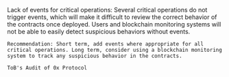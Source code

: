 Lack of events for critical operations: Several critical operations do not trigger events, which will make it difficult to review the correct behavior of the contracts once deployed. Users and blockchain monitoring systems will not be able to easily detect suspicious behaviors without events.

    Recommendation: Short term, add events where appropriate for all critical operations. Long term, consider using a blockchain monitoring system to track any suspicious behavior in the contracts. 

    ToB's Audit of 0x Protocol